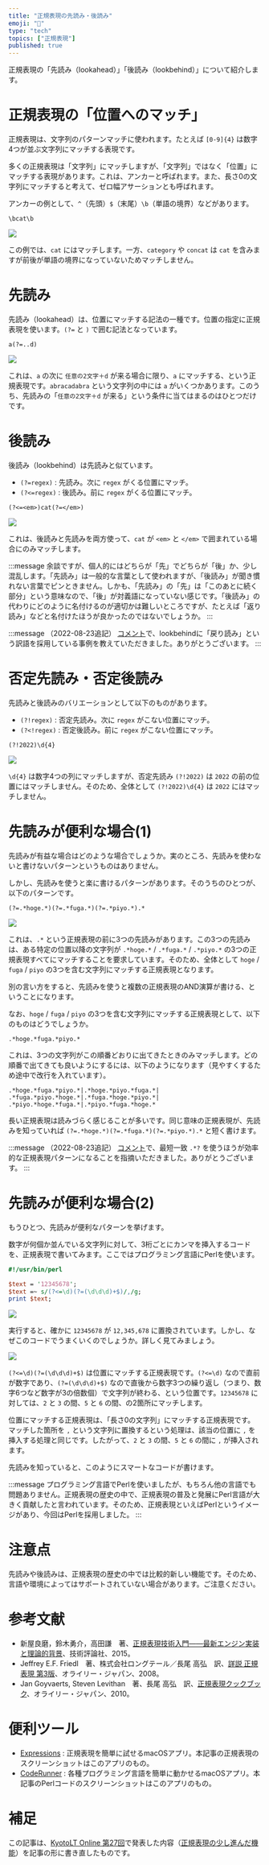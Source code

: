 ```yaml
---
title: "正規表現の先読み・後読み"
emoji: "👀"
type: "tech"
topics: ["正規表現"]
published: true
---
```


正規表現の「先読み（lookahead）」「後読み（lookbehind）」について紹介します。

# 正規表現の「位置へのマッチ」

正規表現は、文字列のパターンマッチに使われます。たとえば `[0-9]{4}` は数字4つが並ぶ文字列にマッチする表現です。

多くの正規表現は「文字列」にマッチしますが、「文字列」ではなく「位置」にマッチする表現があります。これは、アンカーと呼ばれます。また、長さ0の文字列にマッチすると考えて、ゼロ幅アサーションとも呼ばれます。

アンカーの例として、`^`（先頭）`$`（末尾）`\b`（単語の境界）などがあります。

```regex
\bcat\b
```

![](https://github.com/usami-k/technote/raw/main/2022/regex_lookahead/public/anchor.png)

この例では、`cat` にはマッチします。一方、`category` や `concat` は `cat` を含みますが前後が単語の境界になっていないためマッチしません。

# 先読み

先読み（lookahead）は、位置にマッチする記法の一種です。位置の指定に正規表現を使います。`(?=` と `)` で囲む記法となっています。

```regex
a(?=..d)
```

![](https://github.com/usami-k/technote/raw/main/2022/regex_lookahead/public/lookahead.png)

これは、`a` の次に `任意の2文字＋d` が来る場合に限り、`a` にマッチする、という正規表現です。`abracadabra` という文字列の中には `a` がいくつかあります。このうち、先読みの「`任意の2文字＋d` が来る」という条件に当てはまるのはひとつだけです。

# 後読み

後読み（lookbehind）は先読みと似ています。

* `(?=regex)` : 先読み。次に `regex` がくる位置にマッチ。
* `(?<=regex)` : 後読み。前に `regex` がくる位置にマッチ。

```regex
(?<=<em>)cat(?=</em>)
```

![](https://github.com/usami-k/technote/raw/main/2022/regex_lookahead/public/lookbehind.png)

これは、後読みと先読みを両方使って、`cat` が `<em>` と `</em>` で囲まれている場合にのみマッチします。

:::message
余談ですが、個人的にはどちらが「先」でどちらが「後」か、少し混乱します。「先読み」は一般的な言葉として使われますが、「後読み」が聞き慣れない言葉でピンときません。しかも、「先読み」の「先」は「このあとに続く部分」という意味なので、「後」が対義語になっていない感じです。「後読み」の代わりにどのように名付けるのが適切かは難しいところですが、たとえば「返り読み」などと名付けたほうが良かったのではないでしょうか。
:::

:::message
（2022-08-23追記）
[コメント](https://zenn.dev/link/comments/e572eff21f78cb)で、lookbehindに「戻り読み」という訳語を採用している事例を教えていただきました。ありがとうございます。
:::

# 否定先読み・否定後読み

先読みと後読みのバリエーションとして以下のものがあります。

* `(?!regex)` : 否定先読み。次に `regex` がこない位置にマッチ。
* `(?<!regex)` : 否定後読み。前に `regex` がこない位置にマッチ。

```regex
(?!2022)\d{4}
```

![](https://github.com/usami-k/technote/raw/main/2022/regex_lookahead/public/lookahead_neg.png)

`\d{4}` は数字4つの列にマッチしますが、否定先読み `(?!2022)` は `2022` の前の位置にはマッチしません。そのため、全体として `(?!2022)\d{4}` は `2022` にはマッチしません。

# 先読みが便利な場合(1)

先読みが有益な場合はどのような場合でしょうか。実のところ、先読みを使わないと書けないパターンというものはありません。

しかし、先読みを使うと楽に書けるパターンがあります。そのうちのひとつが、以下のパターンです。

```regex
(?=.*hoge.*)(?=.*fuga.*)(?=.*piyo.*).*
```

![](https://github.com/usami-k/technote/raw/main/2022/regex_lookahead/public/lookahead_and.png)

これは、`.*` という正規表現の前に3つの先読みがあります。この3つの先読みは、ある特定の位置以降の文字列が `.*hoge.*` / `.*fuga.*` / `.*piyo.*` の3つの正規表現すべてにマッチすることを要求しています。そのため、全体として `hoge` / `fuga` / `piyo` の3つを含む文字列にマッチする正規表現となります。

別の言い方をすると、先読みを使うと複数の正規表現のAND演算が書ける、ということになります。

なお、`hoge` / `fuga` / `piyo` の3つを含む文字列にマッチする正規表現として、以下のものはどうでしょうか。

```regex
.*hoge.*fuga.*piyo.*
```

これは、3つの文字列がこの順番どおりに出てきたときのみマッチします。どの順番で出てきても良いようにするには、以下のようになります（見やすくするため途中で改行を入れています）。

```regex
.*hoge.*fuga.*piyo.*|.*hoge.*piyo.*fuga.*|
.*fuga.*piyo.*hoge.*|.*fuga.*hoge.*piyo.*|
.*piyo.*hoge.*fuga.*|.*piyo.*fuga.*hoge.*
```

長い正規表現は読みづらく感じることが多いです。同じ意味の正規表現が、先読みを知っていれば `(?=.*hoge.*)(?=.*fuga.*)(?=.*piyo.*).*` と短く書けます。

:::message
（2022-08-23追記）
[コメント](https://zenn.dev/link/comments/e572eff21f78cb)で、最短一致 `.*?` を使うほうが効率的な正規表現パターンになることを指摘いただきました。ありがとうございます。
:::

# 先読みが便利な場合(2)

もうひとつ、先読みが便利なパターンを挙げます。

数字が何個か並んでいる文字列に対して、3桁ごとにカンマを挿入するコードを、正規表現で書いてみます。ここではプログラミング言語にPerlを使います。

```perl
#!/usr/bin/perl

$text = '12345678';
$text =~ s/(?<=\d)(?=(\d\d\d)+$)/,/g;
print $text;
```

![](https://github.com/usami-k/technote/raw/main/2022/regex_lookahead/public/lookahead_replace.png)

実行すると、確かに `12345678` が `12,345,678` に置換されています。しかし、なぜこのコードでうまくいくのでしょうか。詳しく見てみましょう。

![](https://github.com/usami-k/technote/raw/main/2022/regex_lookahead/public/lookahead_replace_note.png)

`(?<=\d)(?=(\d\d\d)+$)` は位置にマッチする正規表現です。`(?<=\d)` なので直前が数字であり、`(?=(\d\d\d)+$)` なので直後から数字3つの繰り返し（つまり、数字6つなど数字が3の倍数個）で文字列が終わる、という位置です。`12345678` に対しては、`2` と `3` の間、`5` と `6` の間、の2箇所にマッチします。

位置にマッチする正規表現は、「長さ0の文字列」にマッチする正規表現です。マッチした箇所を `,` という文字列に置換するという処理は、該当の位置に `,` を挿入する処理と同じです。したがって、`2` と `3` の間、`5` と `6` の間に `,` が挿入されます。

先読みを知っていると、このようにスマートなコードが書けます。

:::message
プログラミング言語でPerlを使いましたが、もちろん他の言語でも問題ありません。正規表現の歴史の中で、正規表現の普及と発展にPerl言語が大きく貢献したと言われています。そのため、正規表現といえばPerlというイメージがあり、今回はPerlを採用しました。
:::

# 注意点

先読みや後読みは、正規表現の歴史の中では比較的新しい機能です。そのため、言語や環境によってはサポートされていない場合があります。ご注意ください。

# 参考文献

<!-- textlint-disable -->

* 新屋良磨，鈴木勇介，高田謙　著、[正規表現技術入門――最新エンジン実装と理論的背景](https://gihyo.jp/dp/ebook/2015/978-4-7741-7326-9)、技術評論社、2015。
* Jeffrey E.F. Friedl　著、株式会社ロングテール／長尾 高弘　訳、[詳説 正規表現 第3版](https://www.oreilly.co.jp/books/9784873113593/)、オライリー・ジャパン、2008。
* Jan Goyvaerts, Steven Levithan　著、長尾 高弘　訳、[正規表現クックブック](https://www.oreilly.co.jp/books/9784873114507/)、オライリー・ジャパン、2010。

<!-- textlint-enable -->

# 便利ツール

* [Expressions](https://www.apptorium.com/expressions) : 正規表現を簡単に試せるmacOSアプリ。本記事の正規表現のスクリーンショットはこのアプリのもの。
* [CodeRunner](https://coderunnerapp.com/) : 各種プログラミング言語を簡単に動かせるmacOSアプリ。本記事のPerlコードのスクリーンショットはこのアプリのもの。

# 補足

この記事は、[KyotoLT Online 第27回](https://kyotolt.connpass.com/event/252441/)で発表した内容（[正規表現の少し進んだ機能](https://www.docswell.com/s/usami-k/58GRDQ-regex-lookahead)）を記事の形に書き直したものです。
